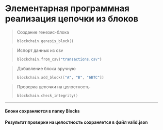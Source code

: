 # Элементарная программная реализация цепочки из блоков

> Создание генезис-блока
>
> ```python
> blockchain.genesis_block()
> ```

> Испорт данных из csv
>
> ```python
> blockchain.from_csv("transactions.csv")
> ```

> Добавление блока вручную
>
> ```python
> blockchain.add_block(["A", "B", "6BTC"])
> ```

> Проверка цепочки на целостность
>
> ```python
> blockchain.check_integrity()
> ```

---

#### Блоки сохраняются в папку Blocks

#### Результат проверки на целостность сохраняется в файл valid.json
